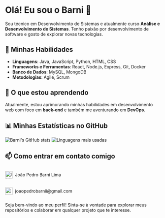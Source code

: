 # Olá! Eu sou o Barni 👋

Sou técnico em Desenvolvimento de Sistemas e atualmente curso **Análise e Desenvolvimento de Sistemas**. Tenho paixão por desenvolvimento de software e gosto de explorar novas tecnologias.

## 🚀 Minhas Habilidades

- **Linguagens**: Java, JavaScript, Python, HTML, CSS
- **Frameworks e Ferramentas**: React, Node.js, Express, Git, Docker
- **Banco de Dados**: MySQL, MongoDB
- **Metodologias**: Agile, Scrum

## 🌱 O que estou aprendendo

Atualmente, estou aprimorando minhas habilidades em desenvolvimento web com foco em **back-end** e também me aventurando em **DevOps**.

## 📊 Minhas Estatísticas no GitHub

![Barni's GitHub stats](https://github-readme-stats.vercel.app/api?username=Barni-i&show_icons=true&theme=radical)
![Linguagens mais usadas](https://github-readme-stats.vercel.app/api/top-langs/?username=Barni-i&layout=compact&theme=radical)

## 📫 Como entrar em contato comigo

<div>    
    <div style="display: flex; align-items: center;">
        <a href="https://www.linkedin.com/in/jo%C3%A3o-pedro-barni-lima-251105272/">
            <img width="24" height="24" src="https://img.icons8.com/color/48/linkedin.png" alt="linkedin"/>
        </a>
        <p style="margin-left: 8px;">João Pedro Barni Lima</p>
    </div>
    <div style="display: flex; align-items: center; margin-top: 8px;">
        <a href="mailto:joaopedrobarnii@gmail.com">
            <img width="24" height="24" src="https://img.icons8.com/color/48/gmail-new.png" alt="gmail-new"/>
        </a>
        <p style="margin-left: 8px;">joaopedrobarnii@gmail.com</p>
    </div>
</div>


Seja bem-vindo ao meu perfil! Sinta-se à vontade para explorar meus repositórios e colaborar em qualquer projeto que te interesse.
